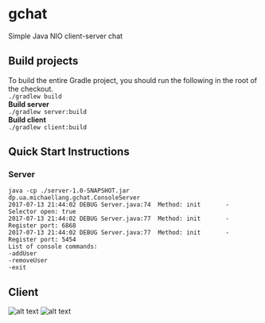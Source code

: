 # gchat
Simple Java NIO client-server chat<br>
## Build projects
To build the entire Gradle project, you should run the following in the root of the checkout.<br>
```./gradlew build```<br>
<b>Build server</b><br>
```./gradlew server:build```<br>
<b>Build client</b><br>
```./gradlew client:build```<br>
## Quick Start Instructions
### Server
``` 
java -cp ./server-1.0-SNAPSHOT.jar dp.ua.michaellang.gchat.ConsoleServer
2017-07-13 21:44:02 DEBUG Server.java:74  Method: init       - Selector open: true
2017-07-13 21:44:02 DEBUG Server.java:77  Method: init       - Register port: 6868
2017-07-13 21:44:02 DEBUG Server.java:77  Method: init       - Register port: 5454
List of console commands:
-addUser
-removeUser
-exit
```
## Client
![alt text](https://github.com/Cilestal/gchat/blob/master/screenshots/1.png)
![alt text](https://github.com/Cilestal/gchat/blob/master/screenshots/2.png)
